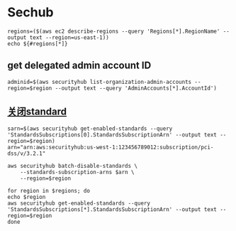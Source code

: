 # Sechub
```
regions=($(aws ec2 describe-regions --query 'Regions[*].RegionName' --output text --region=us-east-1))
echo ${#regions[*]}
```
## get delegated admin account ID
```
adminid=$(aws securityhub list-organization-admin-accounts --region=$region --output text --query 'AdminAccounts[*].AccountId') 

```
## [关闭standard](https://docs.aws.amazon.com/cli/latest/reference/securityhub/batch-disable-standards.html)
```
sarn=$(aws securityhub get-enabled-standards --query 'StandardsSubscriptions[0].StandardsSubscriptionArn' --output text --region=$region)
arn="arn:aws:securityhub:us-west-1:123456789012:subscription/pci-dss/v/3.2.1"
```
```
aws securityhub batch-disable-standards \
    --standards-subscription-arns $arn \
    --region=$region
```
```
for region in $regions; do
echo $region
aws securityhub get-enabled-standards --query 'StandardsSubscriptions[*].StandardsSubscriptionArn' --output text --region=$region
done
```
